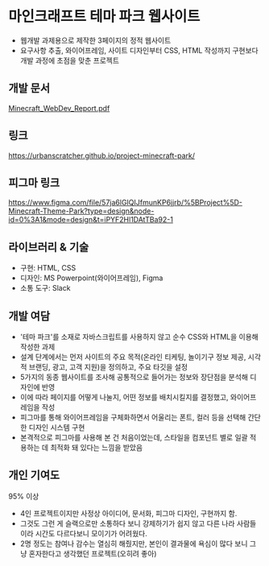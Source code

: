 # 마인크래프트 테마 파크 웹사이트
- 웹개발 과제용으로 제작한 3페이지의 정적 웹사이트
- 요구사항 추출, 와이어프레임, 사이트 디자인부터 CSS, HTML 작성까지 구현보다 개발 과정에 초점을 맞춘 프로젝트

## 개발 문서
[Minecraft_WebDev_Report.pdf](https://github.com/urbanscratcher/project-minecraft-park/files/12140175/Report_fin.pdf)

## 링크
https://urbanscratcher.github.io/project-minecraft-park/

## 피그마 링크
https://www.figma.com/file/57ja6lGIQIJfmunKP6jjrb/%5BProject%5D-Minecraft-Theme-Park?type=design&node-id=0%3A1&mode=design&t=iPYF2Hl1DAtTBa92-1

## 라이브러리 & 기술
- 구현: HTML, CSS
- 디자인: MS Powerpoint(와이어프레임), Figma
- 소통 도구: Slack

## 개발 여담
- '테마 파크'를 소재로 자바스크립트를 사용하지 않고 순수 CSS와 HTML을 이용해 작성한 과제
- 설계 단계에서는 먼저 사이트의 주요 목적(온라인 티케팅, 놀이기구 정보 제공, 시각적 브랜딩, 광고, 고객 지원)을 정의하고, 주요 타깃을 설정
- 5가지의 동종 웹사이트를 조사해 공통적으로 들어가는 정보와 장단점을 분석해 디자인에 반영
- 이에 따라 페이지를 어떻게 나눌지, 어떤 정보를 배치시킬지를 결정했고, 와이어프레임을 작성
- 피그마를 통해 와이어프레임을 구체화하면서 어울리는 폰트, 컬러 등을 선택해 간단한 디자인 시스템 구현
-   본격적으로 피그마를 사용해 본 건 처음이었는데, 스타일을 컴포넌트 별로 일괄 적용하는 데 최적화 돼 있다는 느낌을 받았음

## 개인 기여도
95% 이상
- 4인 프로젝트이지만 사정상 아이디어, 문서화, 피그마 디자인, 구현까지 함.
- 그것도 그런 게 슬랙으로만 소통하다 보니 강제하기가 쉽지 않고 다른 나라 사람들이라 시간도 다르다보니 모이기가 어려웠다.
- 2명 정도는 참여나 감수는 열심히 해줬지만, 본인이 결과물에 욕심이 많다 보니 그냥 혼자한다고 생각했던 프로젝트(오히려 좋아)
